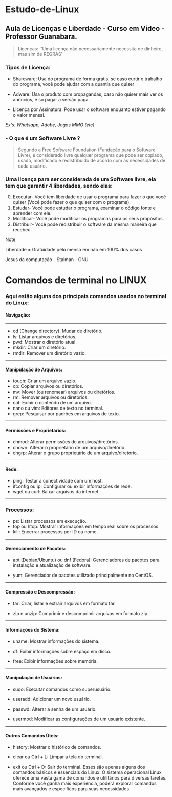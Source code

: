 # Estudo-de-Linux
 ## Aula de Licenças e Liberdade - Curso em Video - Professor Guanabara.

> Licenças: ''Uma licença não necessariamente necessita de dinheiro, mas sim de REGRAS''

### Tipos de Licença:

* Shareware: Usa do programa de forma grátis, se caso curtir o trabalho do programa, você pode ajudar com a quantia que quiser

* Adware: Usa o produto com propagandas, caso não quiser mais ver os anúncios, é so pagar a versão paga.

* Licença por Assinatura: Pode usar o software enquanto estiver pagando o valor mensal.

*Ex's: Whatsapp, Adobe, Jogos MMO (etc)*

### - O que é um Software Livre ?

> Segundo a Free Software Foundation (Fundação para o Software Livre), é considerado livre qualquer programa que pode ser copiado, usado, modificado e redistribuído de acordo com as necessidades de cada usuário.

### Uma licença para ser considerada de um Software livre, ela tem que garantir 4 liberdades, sendo elas:

0. Executar- Você tem liberdade de usar o programa para fazer o que você quiser (Você pode fazer o que quiser com o programa).
1. Estudar- Você pode estudar o programa, examinar o código fonte e aprender com ele.
2. Modificar- Você pode modificar os programas para os seus propósitos.
3. Distribuir- Você pode redistribuir o software da mesma maneira que recebeu.


> [!NOTE] 
Liberdade ≠ Gratuidade pelo menso em não em 100% dos casos

Jesus da computação - Stalman - GNU

# Comandos de terminal no **LINUX**


### Aqui estão alguns dos principais comandos usados no terminal do Linux:

#### Navigação:
---
* cd (Change directory): Mudar de diretório.
* ls: Listar arquivos e diretórios.
* pwd: Mostrar o diretório atual.
* mkdir: Criar um diretório.
* rmdir: Remover um diretório vazio.
---

#### Manipulação de Arquivos:

* touch: Criar um arquivo vazio.
* cp: Copiar arquivos ou diretórios.
* mv: Mover (ou renomear) arquivos ou diretórios.
* rm: Remover arquivos ou diretórios.
* cat: Exibir o conteúdo de um arquivo.
* nano ou vim: Editores de texto no terminal.
* grep: Pesquisar por padrões em arquivos de texto.
---
#### Permissões e Proprietários:

* chmod: Alterar permissões de arquivos/diretórios.
* chown: Alterar o proprietário de um arquivo/diretório.
* chgrp: Alterar o grupo proprietário de um arquivo/diretório.
---
#### Rede:
* ping: Testar a conectividade com um host.
* ifconfig ou ip: Configurar ou exibir informações de rede.
* wget ou curl: Baixar arquivos da internet.
---
### Processos:

* ps: Listar processos em execução.
* top ou htop: Mostrar informações em tempo real sobre os processos.
* kill: Encerrar processos por ID ou nome.
---
#### Gerenciamento de Pacotes:


* apt (Debian/Ubuntu) ou dnf (Fedora): Gerenciadores de pacotes para instalação e atualização de software.

* yum: Gerenciador de pacotes utilizado principalmente no CentOS.
---
#### Compressão e Descompressão:

* tar: Criar, listar e extrair arquivos em formato tar.

* zip e unzip: Comprimir e descomprimir arquivos em formato zip.
---
#### Informações do Sistema:

* uname: Mostrar informações do sistema.

* df: Exibir informações sobre espaço em disco.

* free: Exibir informações sobre memória.

---
#### Manipulação de Usuários:

* sudo: Executar comandos como superusuário.

* useradd: Adicionar um novo usuário.

* passwd: Alterar a senha de um usuário.

* usermod: Modificar as configurações de um usuário existente.

---
#### Outros Comandos Úteis:

* history: Mostrar o histórico de comandos.

* clear ou Ctrl + L: Limpar a tela do terminal.

* exit ou Ctrl + D: Sair do terminal.
Esses são apenas alguns dos comandos básicos e essenciais do Linux. O sistema operacional Linux oferece uma vasta gama de comandos e utilitários para diversas tarefas. Conforme você ganha mais experiência, poderá explorar comandos mais avançados e específicos para suas necessidades.

